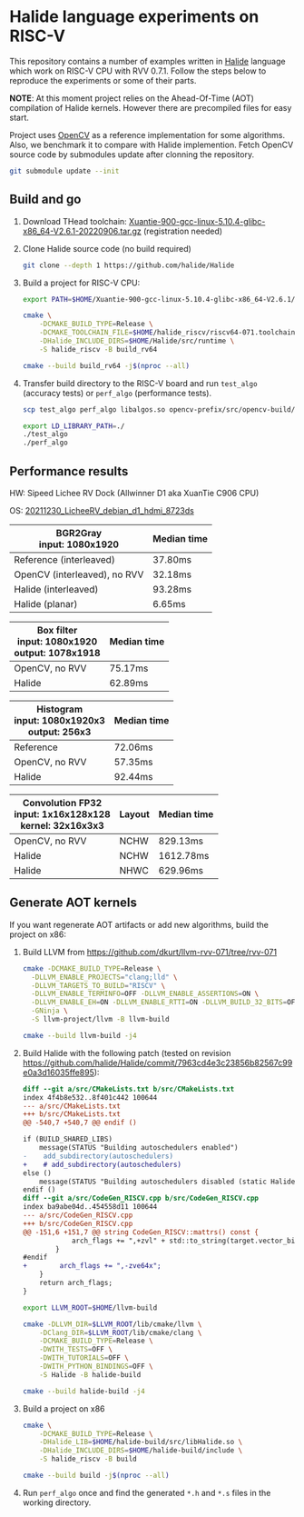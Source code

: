 # Halide language experiments on RISC-V

This repository contains a number of examples written in [Halide](https://github.com/halide/Halide) language which work on RISC-V CPU with RVV 0.7.1.
Follow the steps below to reproduce the experiments or some of their parts.

**NOTE**: At this moment project relies on the Ahead-Of-Time (AOT) compilation of Halide kernels. However there are precompiled files for easy start.

Project uses [OpenCV](https://github.com/opencv/opencv/) as a reference implementation for some algorithms.
Also, we benchmark it to compare with Halide implemention.
Fetch OpenCV source code by submodules update after clonning the repository.

```bash
git submodule update --init
```

## Build and go

1. Download THead toolchain: [Xuantie-900-gcc-linux-5.10.4-glibc-x86_64-V2.6.1-20220906.tar.gz](https://occ.t-head.cn/community/download?id=4090445921563774976) (registration needed)
2. Clone Halide source code (no build required)

    ```bash
    git clone --depth 1 https://github.com/halide/Halide
    ```

3. Build a project for RISC-V CPU:

    ```bash
    export PATH=$HOME/Xuantie-900-gcc-linux-5.10.4-glibc-x86_64-V2.6.1/bin/:$PATH

    cmake \
        -DCMAKE_BUILD_TYPE=Release \
        -DCMAKE_TOOLCHAIN_FILE=$HOME/halide_riscv/riscv64-071.toolchain.cmake \
        -DHalide_INCLUDE_DIRS=$HOME/Halide/src/runtime \
        -S halide_riscv -B build_rv64

    cmake --build build_rv64 -j$(nproc --all)
    ```

4. Transfer build directory to the RISC-V board and run `test_algo` (accuracy tests) or `perf_algo` (performance tests).

    ```bash
    scp test_algo perf_algo libalgos.so opencv-prefix/src/opencv-build/lib/* sipeed@x.x.x.x:/home/sipeed/
    ```

    ```bash
    export LD_LIBRARY_PATH=./
    ./test_algo
    ./perf_algo
    ```

## Performance results

HW: Sipeed Lichee RV Dock (Allwinner D1 aka XuanTie C906 CPU)

OS: [20211230_LicheeRV_debian_d1_hdmi_8723ds](https://mega.nz/folder/lx4CyZBA#PiFhY7oSVQ3gp2ZZ_AnwYA/folder/xtxkABIB)

| BGR2Gray<br>input: 1080x1920| Median time |
|---|---|
| Reference (interleaved) | 37.80ms |
| OpenCV (interleaved), no RVV | 32.18ms |
| Halide (interleaved) | 93.28ms |
| Halide (planar) | 6.65ms |

| Box filter<br>input: 1080x1920<br>output: 1078x1918| Median time |
|---|---|
| OpenCV, no RVV | 75.17ms |
| Halide | 62.89ms |

| Histogram<br>input: 1080x1920x3<br>output: 256x3| Median time |
|---|---|
| Reference | 72.06ms |
| OpenCV, no RVV | 57.35ms |
| Halide | 92.44ms |

| Convolution FP32<br>input: 1x16x128x128<br>kernel: 32x16x3x3| Layout | Median time |
|---|---|---|
| OpenCV, no RVV | NCHW | 829.13ms |
| Halide | NCHW | 1612.78ms |
| Halide | NHWC | 629.96ms |

## Generate AOT kernels

If you want regenerate AOT artifacts or add new algorithms, build the project on x86:

1. Build LLVM from https://github.com/dkurt/llvm-rvv-071/tree/rvv-071

    ```bash
    cmake -DCMAKE_BUILD_TYPE=Release \
      -DLLVM_ENABLE_PROJECTS="clang;lld" \
      -DLLVM_TARGETS_TO_BUILD="RISCV" \
      -DLLVM_ENABLE_TERMINFO=OFF -DLLVM_ENABLE_ASSERTIONS=ON \
      -DLLVM_ENABLE_EH=ON -DLLVM_ENABLE_RTTI=ON -DLLVM_BUILD_32_BITS=OFF \
      -GNinja \
      -S llvm-project/llvm -B llvm-build

    cmake --build llvm-build -j4
    ```

2. Build Halide with the following patch (tested on revision https://github.com/halide/Halide/commit/7963cd4e3c23856b82567c99e0a3d16035ffe895):

    ```patch
    diff --git a/src/CMakeLists.txt b/src/CMakeLists.txt
    index 4f4b8e532..8f401c442 100644
    --- a/src/CMakeLists.txt
    +++ b/src/CMakeLists.txt
    @@ -540,7 +540,7 @@ endif ()

    if (BUILD_SHARED_LIBS)
        message(STATUS "Building autoschedulers enabled")
    -    add_subdirectory(autoschedulers)
    +    # add_subdirectory(autoschedulers)
    else ()
        message(STATUS "Building autoschedulers disabled (static Halide)")
    endif ()
    diff --git a/src/CodeGen_RISCV.cpp b/src/CodeGen_RISCV.cpp
    index ba9abe04d..454558d11 100644
    --- a/src/CodeGen_RISCV.cpp
    +++ b/src/CodeGen_RISCV.cpp
    @@ -151,6 +151,7 @@ string CodeGen_RISCV::mattrs() const {
                arch_flags += ",+zvl" + std::to_string(target.vector_bits) + "b";
            }
    #endif
    +        arch_flags += ",-zve64x";
        }
        return arch_flags;
    }
    ```

    ```bash
    export LLVM_ROOT=$HOME/llvm-build

    cmake -DLLVM_DIR=$LLVM_ROOT/lib/cmake/llvm \
        -DClang_DIR=$LLVM_ROOT/lib/cmake/clang \
        -DCMAKE_BUILD_TYPE=Release \
        -DWITH_TESTS=OFF \
        -DWITH_TUTORIALS=OFF \
        -DWITH_PYTHON_BINDINGS=OFF \
        -S Halide -B halide-build

    cmake --build halide-build -j4
    ```

3. Build a project on x86

    ```bash
    cmake \
        -DCMAKE_BUILD_TYPE=Release \
        -DHalide_LIB=$HOME/halide-build/src/libHalide.so \
        -DHalide_INCLUDE_DIRS=$HOME/halide-build/include \
        -S halide_riscv -B build

    cmake --build build -j$(nproc --all)
    ```

4. Run `perf_algo` once and find the generated `*.h` and `*.s` files in the working directory.
